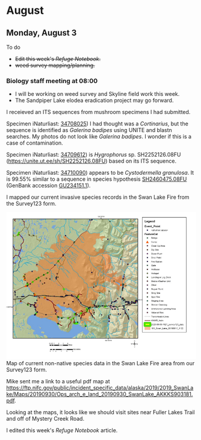 
# August

## Monday, August 3

To do

* ~~Edit this week's *Refuge Notebook*.~~
* ~~weed survey mapping/planning.~~

### Biology staff meeting at 08:00

* I will be working on weed survey and Skyline field work this week.
* The Sandpiper Lake elodea eradication project may go forward.

I receieved an ITS sequences from mushroom specimens I had submitted.

Specimen iNaturliast: [34708025](https://www.inaturalist.org/observations/34708025)) I had thought was a *Cortinarius*, but the sequence is identified as *Galerina badipes* using UNITE and blastn searches. My photos do not look like *Galerina badipes*. I wonder if this is a case of contamination.

Specimen iNaturliast: [34709612](https://www.inaturalist.org/observations/34709612)) is *Hygrophorus* sp. SH2252126.08FU (<https://unite.ut.ee/sh/SH2252126.08FU>) based on its ITS sequence.

Specimen iNaturliast: [34710090](https://www.inaturalist.org/observations/34710090)) appears to be *Cystodermella granulosa*. It is 99.55% similar to a sequence in species hypothesis [SH2460475.08FU](https://unite.ut.ee/sh/SH2460475.08FU) (GenBank accession [GU234151.1](https://www.ncbi.nlm.nih.gov/nucleotide/GU234151.1)).

I mapped our current invasive species records in the Swan Lake Fire from the Survey123 form.

![Map of current non-native species data in the Swan Lake Fire area from our Survey123 form.](2020-08-03-1111_invasives_mapping.jpg)\
Map of current non-native species data in the Swan Lake Fire area from our Survey123 form.

Mike sent me a link to a useful pdf map at <https://ftp.nifc.gov/public/incident_specific_data/alaska/2019/2019_SwanLake/Maps/20190930/Ops_arch_e_land_20190930_SwanLake_AKKKS903181.pdf>. 

Looking at the maps, it looks like we should visit sites near Fuller Lakes Trail and off of Mystery Creek Road.

I edited this week's *Refuge Notebook* article.
 